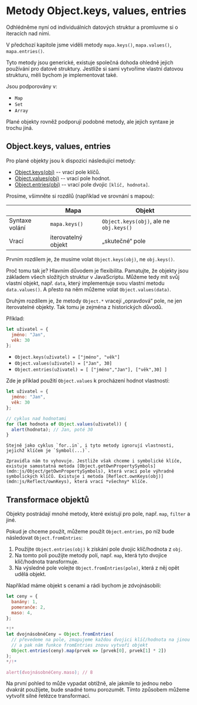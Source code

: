 
# Metody Object.keys, values, entries

Odhlédněme nyní od individuálních datových struktur a promluvme si o iteracích nad nimi.

V předchozí kapitole jsme viděli metody `mapa.keys()`, `mapa.values()`, `mapa.entries()`.

Tyto metody jsou generické, existuje společná dohoda ohledně jejich používání pro datové struktury. Jestliže si sami vytvoříme vlastní datovou strukturu, měli bychom je implementovat také.

Jsou podporovány v:

- `Map`
- `Set`
- `Array`

Plané objekty rovněž podporují podobné metody, ale jejich syntaxe je trochu jiná.

## Object.keys, values, entries

Pro plané objekty jsou k dispozici následující metody:

- [Object.keys(obj)](mdn:js/Object/keys) -- vrací pole klíčů.
- [Object.values(obj)](mdn:js/Object/values) -- vrací pole hodnot.
- [Object.entries(obj)](mdn:js/Object/entries) -- vrací pole dvojic `[klíč, hodnota]`.

Prosíme, všimněte si rozdílů (například ve srovnání s mapou):

|                | Mapa                | Objekt                                  |
|----------------|---------------------|-----------------------------------------|
| Syntaxe volání | `mapa.keys()`       | `Object.keys(obj)`, ale ne `obj.keys()` |
| Vrací          | iterovatelný objekt | „skutečné“ pole                         |

Prvním rozdílem je, že musíme volat `Object.keys(obj)`, ne `obj.keys()`.

Proč tomu tak je? Hlavním důvodem je flexibilita. Pamatujte, že objekty jsou základem všech složitých struktur v JavaScriptu. Můžeme tedy mít svůj vlastní objekt, např. `data`, který implementuje svou vlastní metodu `data.values()`. A přesto na něm můžeme volat `Object.values(data)`.

Druhým rozdílem je, že metody `Object.*` vracejí „opravdová“ pole, ne jen iterovatelné objekty. Tak tomu je zejména z historických důvodů.

Příklad:

```js
let uživatel = {
  jméno: "Jan",
  věk: 30
};
```

- `Object.keys(uživatel) = ["jméno", "věk"]`
- `Object.values(uživatel) = ["Jan", 30]`
- `Object.entries(uživatel) = [ ["jméno","Jan"], ["věk",30] ]`

Zde je příklad použití `Object.values` k procházení hodnot vlastností:

```js run
let uživatel = {
  jméno: "Jan",
  věk: 30
};

// cyklus nad hodnotami
for (let hodnota of Object.values(uživatel)) {
  alert(hodnota); // Jan, poté 30
}
```

```warn header="Object.keys/values/entries ignorují symbolické vlastnosti"
Stejně jako cyklus `for..in`, i tyto metody ignorují vlastnosti, jejichž klíčem je `Symbol(...)`.

Zpravidla nám to vyhovuje. Jestliže však chceme i symbolické klíče, existuje samostatná metoda [Object.getOwnPropertySymbols](mdn:js/Object/getOwnPropertySymbols), která vrací pole výhradně symbolických klíčů. Existuje i metoda [Reflect.ownKeys(obj)](mdn:js/Reflect/ownKeys), která vrací *všechny* klíče.
```


## Transformace objektů

Objekty postrádají mnohé metody, které existují pro pole, např. `map`, `filter` a jiné.

Pokud je chceme použít, můžeme použít `Object.entries`, po níž bude následovat `Object.fromEntries`:

1. Použijte `Object.entries(obj)` k získání pole dvojic klíč/hodnota z `obj`.
2. Na tomto poli použijte metody polí, např. `map`, která tyto dvojice klíč/hodnota transformuje.
3. Na výsledné pole volejte `Object.fromEntries(pole)`, která z něj opět udělá objekt.

Například máme objekt s cenami a rádi bychom je zdvojnásobili:

```js run
let ceny = {
  banány: 1,
  pomeranče: 2,
  maso: 4,
};

*!*
let dvojnásobnéCeny = Object.fromEntries(
  // převedeme na pole, zmapujeme každou dvojici klíč/hodnota na jinou dvojici
  // a pak nám funkce fromEntries znovu vytvoří objekt
  Object.entries(ceny).map(prvek => [prvek[0], prvek[1] * 2])
);
*/!*

alert(dvojnásobnéCeny.maso); // 8
```   

Na první pohled to může vypadat obtížně, ale jakmile to jednou nebo dvakrát použijete, bude snadné tomu porozumět. Tímto způsobem můžeme vytvořit silné řetězce transformací.
